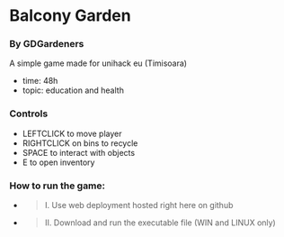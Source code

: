 # Balcony Garden
### By GDGardeners

A simple game made for unihack eu (Timisoara)

- time: 48h
- topic: education and health

###  Controls
- LEFTCLICK to move player
- RIGHTCLICK on bins to recycle
- SPACE to interact with objects
- E to open inventory

### How to run the game:
- > I. Use web deployment hosted right here on github

- > II. Download and run the executable file (WIN and LINUX only)
